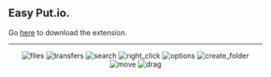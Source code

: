 Easy Put.io.
---

Go [here](http://easy-putio.baptiste-vincent.fr) to download the extension.

---
<center>

![files](https://raw.github.com/Baptvincent/Easy-Put.io/master/screenshots/640x400/files.png)
![transfers](https://raw.github.com/Baptvincent/Easy-Put.io/master/screenshots/640x400/transfers.png)
![search](https://raw.github.com/Baptvincent/Easy-Put.io/master/screenshots/640x400/search.png)
![right_click](https://raw.github.com/Baptvincent/Easy-Put.io/master/screenshots/640x400/right_click.png)
![options](https://raw.github.com/Baptvincent/Easy-Put.io/master/screenshots/640x400/options.png)
![create_folder](https://raw.github.com/Baptvincent/Easy-Put.io/master/screenshots/640x400/create_folder.png)
![move](https://raw.github.com/Baptvincent/Easy-Put.io/master/screenshots/640x400/move.png)
![drag](https://raw.github.com/Baptvincent/Easy-Put.io/master/screenshots/640x400/drag.png)

</center>

